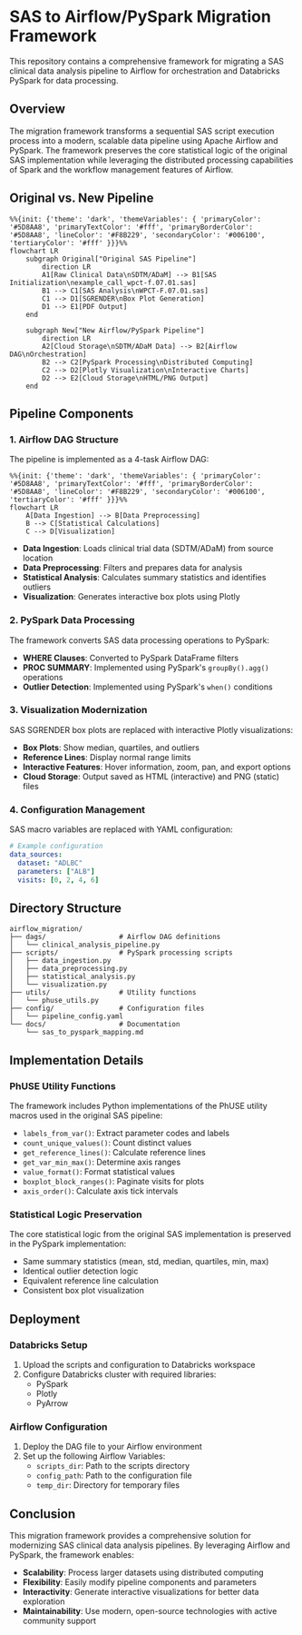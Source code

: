# SAS to Airflow/PySpark Migration Framework

This repository contains a comprehensive framework for migrating a SAS clinical data analysis pipeline to Airflow for orchestration and Databricks PySpark for data processing.

## Overview

The migration framework transforms a sequential SAS script execution process into a modern, scalable data pipeline using Apache Airflow and PySpark. The framework preserves the core statistical logic of the original SAS implementation while leveraging the distributed processing capabilities of Spark and the workflow management features of Airflow.

## Original vs. New Pipeline

```mermaid
%%{init: {'theme': 'dark', 'themeVariables': { 'primaryColor': '#5D8AA8', 'primaryTextColor': '#fff', 'primaryBorderColor': '#5D8AA8', 'lineColor': '#F8B229', 'secondaryColor': '#006100', 'tertiaryColor': '#fff' }}}%%
flowchart LR
    subgraph Original["Original SAS Pipeline"]
        direction LR
        A1[Raw Clinical Data\nSDTM/ADaM] --> B1[SAS Initialization\nexample_call_wpct-f.07.01.sas]
        B1 --> C1[SAS Analysis\nWPCT-F.07.01.sas]
        C1 --> D1[SGRENDER\nBox Plot Generation]
        D1 --> E1[PDF Output]
    end
    
    subgraph New["New Airflow/PySpark Pipeline"]
        direction LR
        A2[Cloud Storage\nSDTM/ADaM Data] --> B2[Airflow DAG\nOrchestration]
        B2 --> C2[PySpark Processing\nDistributed Computing]
        C2 --> D2[Plotly Visualization\nInteractive Charts]
        D2 --> E2[Cloud Storage\nHTML/PNG Output]
    end
```

## Pipeline Components

### 1. Airflow DAG Structure

The pipeline is implemented as a 4-task Airflow DAG:

```mermaid
%%{init: {'theme': 'dark', 'themeVariables': { 'primaryColor': '#5D8AA8', 'primaryTextColor': '#fff', 'primaryBorderColor': '#5D8AA8', 'lineColor': '#F8B229', 'secondaryColor': '#006100', 'tertiaryColor': '#fff' }}}%%
flowchart LR
    A[Data Ingestion] --> B[Data Preprocessing]
    B --> C[Statistical Calculations]
    C --> D[Visualization]
```

- **Data Ingestion**: Loads clinical trial data (SDTM/ADaM) from source location
- **Data Preprocessing**: Filters and prepares data for analysis
- **Statistical Analysis**: Calculates summary statistics and identifies outliers
- **Visualization**: Generates interactive box plots using Plotly

### 2. PySpark Data Processing

The framework converts SAS data processing operations to PySpark:

- **WHERE Clauses**: Converted to PySpark DataFrame filters
- **PROC SUMMARY**: Implemented using PySpark's `groupBy().agg()` operations
- **Outlier Detection**: Implemented using PySpark's `when()` conditions

### 3. Visualization Modernization

SAS SGRENDER box plots are replaced with interactive Plotly visualizations:

- **Box Plots**: Show median, quartiles, and outliers
- **Reference Lines**: Display normal range limits
- **Interactive Features**: Hover information, zoom, pan, and export options
- **Cloud Storage**: Output saved as HTML (interactive) and PNG (static) files

### 4. Configuration Management

SAS macro variables are replaced with YAML configuration:

```yaml
# Example configuration
data_sources:
  dataset: "ADLBC"
  parameters: ["ALB"]
  visits: [0, 2, 4, 6]
```

## Directory Structure

```
airflow_migration/
├── dags/                  # Airflow DAG definitions
│   └── clinical_analysis_pipeline.py
├── scripts/               # PySpark processing scripts
│   ├── data_ingestion.py
│   ├── data_preprocessing.py
│   ├── statistical_analysis.py
│   └── visualization.py
├── utils/                 # Utility functions
│   └── phuse_utils.py
├── config/                # Configuration files
│   └── pipeline_config.yaml
└── docs/                  # Documentation
    └── sas_to_pyspark_mapping.md
```

## Implementation Details

### PhUSE Utility Functions

The framework includes Python implementations of the PhUSE utility macros used in the original SAS pipeline:

- `labels_from_var()`: Extract parameter codes and labels
- `count_unique_values()`: Count distinct values
- `get_reference_lines()`: Calculate reference lines
- `get_var_min_max()`: Determine axis ranges
- `value_format()`: Format statistical values
- `boxplot_block_ranges()`: Paginate visits for plots
- `axis_order()`: Calculate axis tick intervals

### Statistical Logic Preservation

The core statistical logic from the original SAS implementation is preserved in the PySpark implementation:

- Same summary statistics (mean, std, median, quartiles, min, max)
- Identical outlier detection logic
- Equivalent reference line calculation
- Consistent box plot visualization

## Deployment

### Databricks Setup

1. Upload the scripts and configuration to Databricks workspace
2. Configure Databricks cluster with required libraries:
   - PySpark
   - Plotly
   - PyArrow

### Airflow Configuration

1. Deploy the DAG file to your Airflow environment
2. Set up the following Airflow Variables:
   - `scripts_dir`: Path to the scripts directory
   - `config_path`: Path to the configuration file
   - `temp_dir`: Directory for temporary files

## Conclusion

This migration framework provides a comprehensive solution for modernizing SAS clinical data analysis pipelines. By leveraging Airflow and PySpark, the framework enables:

- **Scalability**: Process larger datasets using distributed computing
- **Flexibility**: Easily modify pipeline components and parameters
- **Interactivity**: Generate interactive visualizations for better data exploration
- **Maintainability**: Use modern, open-source technologies with active community support
